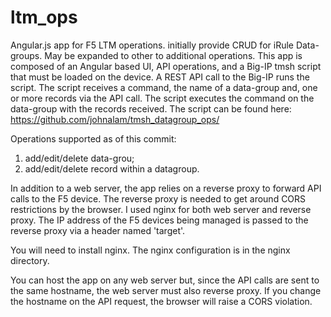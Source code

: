 # ltm_ops
Angular.js app for F5 LTM operations.  initially provide CRUD for iRule Data-groups.  May be expanded to other to additional operations.
This app is composed of an Angular based UI, API operations, and a Big-IP tmsh script that must be loaded on the device.  A REST API call to the Big-IP runs the script. The script receives a command, the name of a data-group and, one or more records via the API call.  The script executes the command on the data-group with the records received.  The script can be found here:  https://github.com/johnalam/tmsh_datagroup_ops/

Operations supported as of this commit:
1) add/edit/delete data-grou;
2) add/edit/delete record within a datagroup.

In addition to a web server, the app relies on a reverse proxy to forward API calls to the F5 device.  The reverse proxy is needed to get around CORS restrictions by the browser.  I used nginx for both web server and reverse proxy.  The IP address of the F5 devices being managed is passed to the reverse proxy via a header named 'target'.

You will need to install nginx.  The nginx configuration is in the nginx directory.

You can host the app on any web server but, since the API calls are sent to the same hostname, the web server must also reverse proxy.  If you change the hostname on the API request, the browser will raise a CORS violation.
